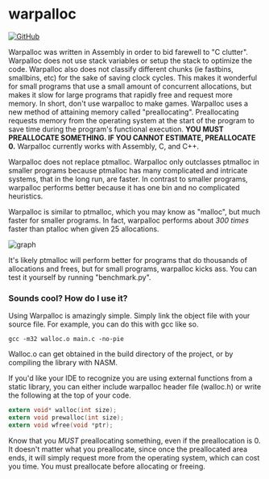 # warpalloc
[![GitHub](https://img.shields.io/github/license/pepsipu/warpalloc.svg?style=for-the-badge)](https://github.com/pepsipu/warpalloc/blob/master/LICENSE.md)

Warpalloc was written in Assembly in order to bid farewell to "C clutter". Warpalloc does not use stack variables or setup the stack to optimize the code. Warpalloc also does not classify different chunks (ie fastbins, smallbins, etc) for the sake of saving clock cycles. This makes it wonderful for small programs that use a small amount of concurrent allocations, but makes it slow for large programs that rapidly free and request more memory. In short, don't use warpalloc to make games. Warpalloc uses a new method of attaining memory called "preallocating". Preallocating requests memory from the operating system at the start of the program to save time during the program's functional execution. **YOU MUST PREALLOCATE SOMETHING. IF YOU CANNOT ESTIMATE, PREALLOCATE 0.** Warpalloc currently works with Assembly, C, and C++.

Warpalloc does not replace ptmalloc. Warpalloc only outclasses ptmalloc in smaller programs because ptmalloc has many complicated and intricate systems, that in the long run, are faster. In contrast to smaller programs, warpalloc performs better because it has one bin and no complicated heuristics.

Warpalloc is similar to ptmalloc, which you may know as "malloc", but much faster for smaller programs. In fact, warpalloc performs about *300 times* faster than ptalloc when given 25 allocations.

![graph](https://i.imgur.com/p4gdW4D.png)

It's likely ptmalloc will perform better for programs that do thousands of allocations and frees, but for small programs, warpalloc kicks ass.
You can test it yourself by running "benchmark.py".

### Sounds cool? How do I use it?
Using Warpalloc is amazingly simple. Simply link the object file with your source file. For example, you can do this with gcc like so.

`gcc -m32 walloc.o main.c -no-pie`

Walloc.o can get obtained in the build directory of the project, or by compiling the library with NASM.

If you'd like your IDE to recognize you are using external functions from a static library, you can either include warpalloc header file (walloc.h) or write the following at the top of your code.

```c
extern void* walloc(int size);
extern void prewalloc(int size);
extern void wfree(void *ptr);
```

Know that you *MUST* preallocating something, even if the preallocation is 0. It doesn't matter what you preallocate, since once the preallocated area ends, it will simply request more from the operating system, which can cost you time. You must preallocate before allocating or freeing.
